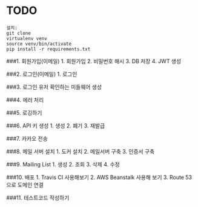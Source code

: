 # TODO
    설치:
    git clone 
    virtualenv venv
    source venv/bin/activate
    pip install -r requirements.txt
###1. 회원가입(이메일)
    1. 회원가입
    2. 비밀번호 해시
    3. DB 저장
    4. JWT 생성

###2. 로그인(이메일)
    1. 로그인
    
###3. 로그인 유저 확인하는 미들웨어 생성

###4. 에러 처리

###5. 로깅하기

###6. API 키 생성
    1. 생성
    2. 폐기
    3. 재발급
    
###7. 카카오 전송
    
###8. 메일 서버 설치
    1. 도커 설치
    2. 메일서버 구축
    3. 인증서 구축
    
###9. Mailing List 
    1. 생성
    2. 조회
    3. 삭제
    4. 수정
    
###10. 배포
    1. Travis CI 사용해보기
    2. AWS Beanstalk 사용해 보기
    3. Route 53 으로 도메인 연결

###11. 테스트코드 작성하기
